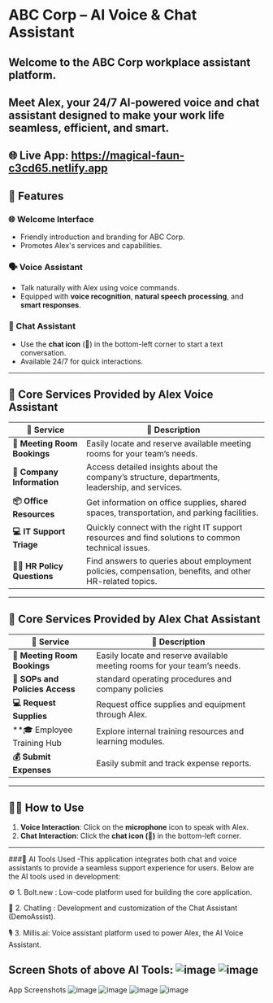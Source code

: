 # ABC Corp – AI Voice & Chat Assistant

Welcome to the **ABC Corp** workplace assistant platform.  
-------------------------
Meet **Alex**, your 24/7 AI-powered voice and chat assistant designed to make your work life **seamless, efficient, and smart**.
---
🌐 Live App: https://magical-faun-c3cd65.netlify.app
---

## 🚀 Features

### 🌐 Welcome Interface
- Friendly introduction and branding for ABC Corp.
- Promotes Alex's services and capabilities.

### 🗣️ Voice Assistant
- Talk naturally with Alex using voice commands.
- Equipped with **voice recognition**, **natural speech processing**, and **smart responses**.

### 💬 Chat Assistant
- Use the **chat icon** (💬) in the bottom-left corner to start a text conversation.
- Available 24/7 for quick interactions.

---

## 🧠 Core Services Provided by Alex Voice Assistant

| 💼 Service                    | 📝 Description                                                                                          |
| ------------------------------ | ------------------------------------------------------------------------------------------------------- |
| **📅 Meeting Room Bookings**  | Easily locate and reserve available meeting rooms for your team’s needs.                                |
| **🏢 Company Information**    | Access detailed insights about the company’s structure, departments, leadership, and services.          |
| **📦 Office Resources**       | Get information on office supplies, shared spaces, transportation, and parking facilities.              |
| **💻 IT Support Triage**      | Quickly connect with the right IT support resources and find solutions to common technical issues.      |
| **👩‍💼 HR Policy Questions**    | Find answers to queries about employment policies, compensation, benefits, and other HR-related topics. |
    
---
## 🧠 Core Services Provided by Alex Chat Assistant

| 💼 Service                    | 📝 Description                                                                                          |
| ----------------------------------- | ------------------------------------------------------------------------------------------------------- |
| **📅 Meeting Room Bookings**       | Easily locate and reserve available meeting rooms for your team’s needs.                                |
| **🏢 SOPs and Policies Access**    | standard operating procedures and company policies          |
| **💻 Request Supplies**            | Request office supplies and equipment through Alex.|
| **🎓 Employee Training Hub         | Explore internal training resources and learning modules.
| **💰 Submit Expenses**             |Easily submit and track expense reports. |
---
## 🧑‍💻 How to Use

1. **Voice Interaction**: Click on the **microphone** icon to speak with Alex.
2. **Chat Interaction**: Click the **chat icon (💬)** in the bottom-left corner.

---
###🧠 AI Tools Used
-This application integrates both chat and voice assistants to provide a seamless support experience for users. Below are the AI tools used in development:

⚙️ 1. Bolt.new : Low-code platform used for building the core application.

💬 2. Chatling : Development and customization of the Chat Assistant (DemoAssist).

🎙️ 3. Millis.ai: Voice assistant platform used to power Alex, the AI Voice Assistant.

Screen Shots of above AI Tools:
![image](https://github.com/user-attachments/assets/3fe824c9-a43f-4b00-b3d1-946cf999867c)
![image](https://github.com/user-attachments/assets/65201668-27cd-4ce1-adae-1f451364ae85)
---------------------------------------------------------
App Screenshots
![image](https://github.com/user-attachments/assets/97492dfe-c995-4ba7-829e-4cfe673a3421)
![image](https://github.com/user-attachments/assets/5e219875-4877-45fa-a579-c15e3105f54b)
![image](https://github.com/user-attachments/assets/63dfc437-61c8-484a-8f3c-120a443bd3d5)
![image](https://github.com/user-attachments/assets/88cc799e-be29-42a6-aa33-4e756e73475d)






